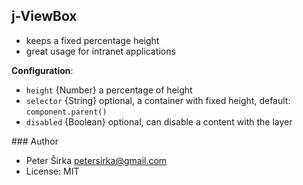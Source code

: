 ## j-ViewBox

- keeps a fixed percentage height
- great usage for intranet applications

__Configuration__:

- `height` {Number} a percentage of height
- `selector` {String} optional, a container with fixed height, default: `component.parent()`
- `disabled` {Boolean} optional, can disable a content with the layer

### Author

- Peter Širka <petersirka@gmail.com>
- License: MIT